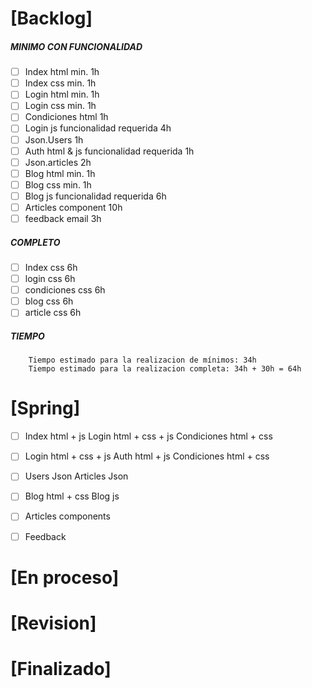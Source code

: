 # [Backlog]
##### MINIMO CON FUNCIONALIDAD

- [ ] Index html  min. 1h
- [ ] Index css min. 1h
- [ ] Login html min. 1h
- [ ] Login css min. 1h
- [ ] Condiciones html 1h
- [ ] Login js funcionalidad requerida 4h
- [ ] Json.Users 1h
- [ ] Auth html & js funcionalidad requerida 1h
- [ ] Json.articles 2h
- [ ] Blog html min. 1h
- [ ] Blog css min. 1h
- [ ] Blog js funcionalidad requerida 6h
- [ ] Articles component 10h
- [ ] feedback email 3h

##### COMPLETO

- [ ] Index css 6h
- [ ] login css 6h
- [ ] condiciones css 6h
- [ ] blog css 6h
- [ ] article css 6h

##### TIEMPO

        Tiempo estimado para la realizacion de mínimos: 34h
        Tiempo estimado para la realizacion completa: 34h + 30h = 64h

# [Spring]

- [ ]   Index html + js
        Login html + css + js
        Condiciones html + css

- [ ]   Login html + css + js
        Auth html + js
        Condiciones html + css

- [ ]   Users Json
        Articles Json

- [ ]   Blog html + css
        Blog js

- [ ]   Articles components

- [ ]   Feedback

# [En proceso]

# [Revision]

# [Finalizado]
